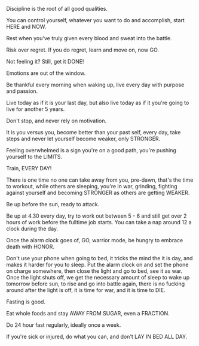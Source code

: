 Discipline is the root of all good qualities.

You can control yourself, whatever you want to do and accomplish, start HERE and NOW.

Rest when you've truly given every blood and sweat into the battle.

Risk over regret. If you do regret, learn and move on, now GO.

Not feeling it? Still, get it DONE!

Emotions are out of the window.

Be thankful every morning when waking up, live every day with purpose and passion.

Live today as if it is your last day, but also live today as if it you're going to live for another 5 years.

Don't stop, and never rely on motivation.

It is you versus you, become better than your past self, every day, take steps and never let yourself become weaker, only STRONGER.

Feeling overwhelmed is a sign you're on a good path, you're pushing yourself to the LIMITS.

Train, EVERY DAY!

There is one time no one can take away from you, pre-dawn, that's the time to workout, while others are sleeping, you're in war, grinding, fighting against yourself and becoming STRONGER as others are getting WEAKER.

Be up before the sun, ready to attack.

Be up at 4.30 every day, try to work out between 5 - 6 and still get over 2 hours of work before the fulltime job starts. You can take a nap around 12 a clock during the day.

Once the alarm clock goes of, GO, warrior mode, be hungry to embrace death with HONOR.

Don't use your phone when going to bed, it tricks the mind the it is day, and makes it harder for you to sleep. Put the alarm clock on and set the phone on charge somewhere, then close the light and go to bed, see it as war. Once the light shuts off, we get the necessary amount of sleep to wake up tomorrow before sun, to rise and go into battle again, there is no fucking around after the light is off, it is time for war, and it is time to DIE.

Fasting is good.

Eat whole foods and stay AWAY FROM SUGAR, even a FRACTION.

Do 24 hour fast regularly, ideally once a week.

If you're sick or injured, do what you can, and don't LAY IN BED ALL DAY.
